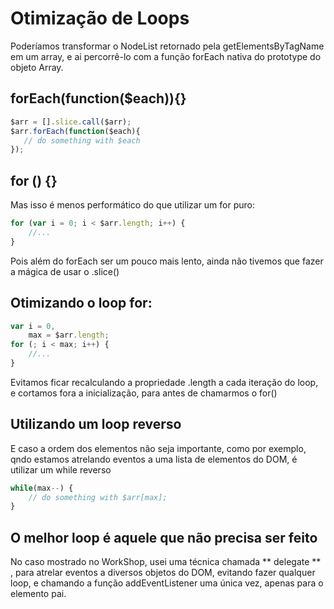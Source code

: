 # Otimização de Loops

Poderíamos transformar o NodeList retornado pela getElementsByTagName em um array, e ai percorrê-lo com a função forEach nativa do prototype do objeto Array.


## forEach(function($each)){}
``` javascript
$arr = [].slice.call($arr);
$arr.forEach(function($each){
   // do something with $each 
});
```

## for () {}
Mas isso é menos performático do que utilizar um for puro:

``` javascript
for (var i = 0; i < $arr.length; i++) {
    //...
}
```

Pois além do forEach ser um pouco mais lento, ainda não tivemos que fazer a mágica de usar o .slice()

## Otimizando o loop for:
``` javascript
var i = 0,
    max = $arr.length;
for (; i < max; i++) {
    //...
}
```
Evitamos ficar recalculando a propriedade .length a cada iteração do loop, e cortamos fora a inicialização, para antes de chamarmos o for()


## Utilizando um loop reverso

E caso a ordem dos elementos não seja importante, como por exemplo, qndo estamos atrelando eventos a uma lista de elementos do DOM, é utilizar um while reverso

``` javascript
while(max--) {
    // do something with $arr[max];
}
```

## O melhor loop é aquele que não precisa ser feito

No caso mostrado no WorkShop, usei uma técnica chamada ** delegate ** , para atrelar eventos a diversos objetos do DOM, evitando fazer qualquer loop, e chamando a função addEventListener uma única vez, apenas para o elemento pai.



